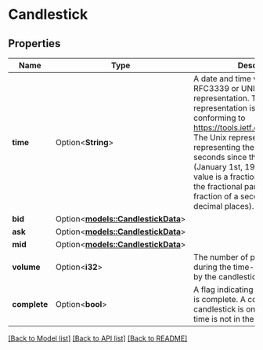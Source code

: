 # Candlestick

## Properties

Name | Type | Description | Notes
------------ | ------------- | ------------- | -------------
**time** | Option<**String**> | A date and time value using either RFC3339 or UNIX time representation. The RFC 3339 representation is a string conforming to https://tools.ietf.org/rfc/rfc3339.txt. The Unix representation is a string representing the number of seconds since the Unix Epoch (January 1st, 1970 at UTC). The value is a fractional number, where the fractional part represents a fraction of a second (up to nine decimal places). | [optional]
**bid** | Option<[**models::CandlestickData**](CandlestickData.md)> |  | [optional]
**ask** | Option<[**models::CandlestickData**](CandlestickData.md)> |  | [optional]
**mid** | Option<[**models::CandlestickData**](CandlestickData.md)> |  | [optional]
**volume** | Option<**i32**> | The number of prices created during the time-range represented by the candlestick. | [optional]
**complete** | Option<**bool**> | A flag indicating if the candlestick is complete. A complete candlestick is one whose ending time is not in the future. | [optional]

[[Back to Model list]](../README.md#documentation-for-models) [[Back to API list]](../README.md#documentation-for-api-endpoints) [[Back to README]](../README.md)


